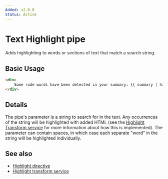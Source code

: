 ```yaml
---
Added: v2.0.0
Status: Active
---
```

# Text Highlight pipe

Adds highlighting to words or sections of text that match a search string.

## Basic Usage

<!-- {% raw %} -->

```HTML
<div>
    Some rude words have been detected in your summary: {{ summary | highlight:rudeWordList }}
</div>
```

<!-- {% endraw %} -->

## Details

The pipe's parameter is a string to search for in the text. Any occurrences of the string will
be highlighted with added HTML (see the
[Highlight Transform service](highlight-transform.service.md) for more information about how
this is implemented). The parameter can contain spaces, in which case each separate "word" in the string will be highlighted individually.

## See also

-   [Highlight directive](highlight.directive.md)
-   [Highlight transform service](highlight-transform.service.md)
